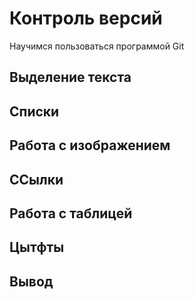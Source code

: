 # Контроль версий

Научимся пользоваться программой Git 

## Выделение текста

## Списки

## Работа с изображением

## ССылки 

## Работа с таблицей

## Цытфты

## Вывод